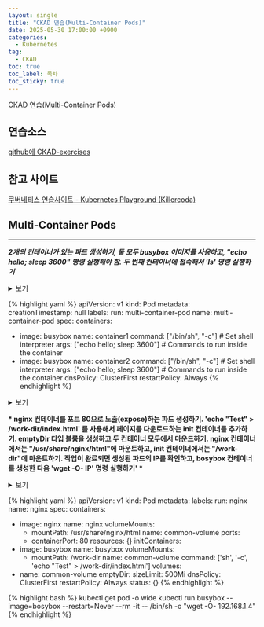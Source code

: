 ```yaml
---
layout: single
title: "CKAD 연습(Multi-Container Pods)"
date: 2025-05-30 17:00:00 +0900
categories:
  - Kubernetes
tag:
  - CKAD
toc: true
toc_label: 목차
toc_sticky: true
---
```


CKAD 연습(Multi-Container Pods)

## 연습소스

[github에 CKAD-exercises](https://github.com/dgkanatsios/CKAD-exercises)

## 참고 사이트

[쿠버네티스 연습사이트 - Kubernetes Playground (Killercoda)](https://killercoda.com/playgrounds/scenario/kubernetes)

## Multi-Container Pods

---

__*2개의 컨테이너가 있는 파드 생성하기, 둘 모두 busybox 이미지를 사용하고, "echo hello; sleep 3600" 명령 실행해야 함. 두 번째 컨테이너에 접속해서 'ls' 명령 실행하기*__

<details><summary>보기</summary>
{% highlight bash %}
kubectl run multi-container-pod --restart=Never --image=busybox --dry-run=client -o yaml > pod2.yml
vi pod2.yml
{% endhighlight %}
</details>
<p></p>

{% highlight yaml %}
apiVersion: v1
kind: Pod
metadata:
  creationTimestamp: null
  labels:
    run: multi-container-pod
  name: multi-container-pod
spec:
  containers:
  - image: busybox
    name: container1
    command: ["/bin/sh", "-c"] # Set shell interpreter
    args: ["echo hello; sleep 3600"] # Commands to run inside the container
  - image: busybox
    name: container2
    command: ["/bin/sh", "-c"] # Set shell interpreter
    args: ["echo hello; sleep 3600"] # Commands to run inside the container
  dnsPolicy: ClusterFirst
  restartPolicy: Always
{% endhighlight %}

<details><summary>보기</summary>
{% highlight bash %}
kubectl exec multi-container-pod -it -c container1 -- /bin/sh -c ls
{% endhighlight %}
</details>
<p></p>

__*
nginx 컨테이너를 포트 80으로 노출(expose)하는 파드 생성하기. 
'echo "Test" > /work-dir/index.html' 를 사용해서 페이지를 다운로드하는 init 컨테이너를 추가하기.
emptyDir 타입 볼륨을 생성하고 두 컨테이너 모두에서 마운드하기.
nginx 컨테이너에서는 "/usr/share/nginx/html"에 마운트하고, init 컨테이너에서는 "/work-dir"에 마운트하기.
작업이 완료되면 생성된 파드의 IP를 확인하고, bosybox 컨테이너를 생성한 다음 'wget -O- IP' 명령 실행하기'
*__

<details><summary>보기</summary>
{% highlight bash %}
kubectl run nginx --image=nginx --port=80 --dry-run=client -o yaml > nginx.yml
vi nginx.yml
{% endhighlight %}
</details>
<p></p>

{% highlight yaml %}
apiVersion: v1
kind: Pod
metadata:
  labels:
    run: nginx
  name: nginx
spec:
  containers:
  - image: nginx
    name: nginx
    volumeMounts:
    - mountPath: /usr/share/nginx/html
      name: common-volume
    ports:
    - containerPort: 80
    resources: {}
  initContainers:
  - image: busybox
    name: busybox
    volumeMounts:
    - mountPath: /work-dir
      name: common-volume
    command: ['sh', '-c', 'echo "Test" > /work-dir/index.html']
  volumes:
  - name: common-volume
    emptyDir:
      sizeLimit: 500Mi
  dnsPolicy: ClusterFirst
  restartPolicy: Always
status: {}
{% endhighlight %}

{% highlight bash %}
kubectl get pod -o wide
kubectl run busybox --image=bosybox --restart=Never --rm -it -- /bin/sh -c "wget -O- 192.168.1.4"
{% endhighlight %}
